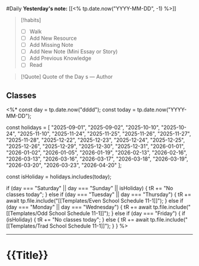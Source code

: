 #Daily
**Yesterday's note:** [[<% tp.date.now("YYYY-MM-DD", -1) %>]]

> [!habits] 
>- [ ] Walk 
>- [ ] Add New Resource 
> - [ ] Add Missing Note 
> - [ ] Add New Note (Mini Essay or Story) 
> - [ ] Add Previous Knowledge 
> - [ ] Read 

> [!Quote]  Quote of the Day
> s
> — Author

## Classes 
<%*
const day = tp.date.now("dddd");
const today = tp.date.now("YYYY-MM-DD");

const holidays = [
  "2025-09-01",
  "2025-09-02",
  "2025-10-10",
  "2025-10-24",
  "2025-11-10",
  "2025-11-24",
  "2025-11-25",
  "2025-11-26",
  "2025-11-27",
  "2025-11-28",
  "2025-12-22",
  "2025-12-23",
  "2025-12-24",
  "2025-12-25",
  "2025-12-26",
  "2025-12-29",
  "2025-12-30",
  "2025-12-31",
  "2026-01-01",
  "2026-01-02",
  "2026-01-05",
  "2026-01-19",
  "2026-02-13",
  "2026-02-16",
  "2026-03-13",
  "2026-03-16",
  "2026-03-17",
  "2026-03-18",
  "2026-03-19",
  "2026-03-20",
  "2026-03-23",
  "2026-04-20"
];

const isHoliday = holidays.includes(today);

if (day === "Saturday" || day === "Sunday" || isHoliday) {
  tR += "No classes today";
} else if (day === "Tuesday" || day === "Thursday") {
  tR += await tp.file.include("[[Templates/Even School Schedule 11-1]]");
} else if (day === "Monday" || day === "Wednesday") {
  tR += await tp.file.include("[[Templates/Odd School Schedule 11-1]]");
} else if (day === "Friday") {
  if (isHoliday) {
    tR += "No classes today";
  } else {
    tR += await tp.file.include("[[Templates/Trad School Schedule 11-1]]");
  }
}
%>

<hr>

# {{Title}}


